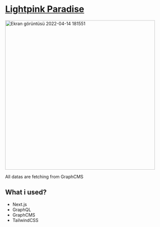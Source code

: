 
# [Lightpink Paradise](https://lightpinkparadise.vercel.app)

<img width="480" alt="Ekran görüntüsü 2022-04-14 181551" src="https://user-images.githubusercontent.com/67841669/163420706-e70a0c84-2b15-41a2-9b2c-c790a132a7a6.png">

All datas are fetching from GraphCMS

## What i used?

- Next.js
- GraphQL
- GraphCMS
- TailwindCSS

